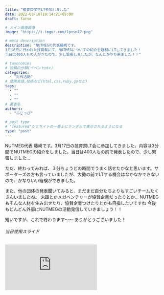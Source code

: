 ```yaml
---
title: "技育祭学生LT参加しました"
date: 2022-03-18T19:14:21+09:00
draft: farse

# メイン画像画像
image: "https://i.imgur.com/1posn12.png"

# meta description
description: "NUTMEGの代表藤崎です。
3月18日に行われた技育祭にて、NUTMEGについての紹介を題材にLTしてきました！
当日は400人もの人がきたので、少し緊張しましたが、なんとかやり来ました！！"

# taxonomies
# 投稿の分類(イベントetc)
categories:
  - "対外活動"
# 使用言語,技術など(html,css,ruby,goなど)
tags:
  - ""
  - ""
  - ""
# 著者名
authors:
  - "ふじっぴ"

# post type
# "featured"だとサイトの一番上にランダムで表示されるようになる
type: "post"
---
```


NUTMEG代表 藤崎です。3月17日の技育祭LT会に参加してきました。内容は3分間でNUTMEGの紹介をしました。当日は400人もの前で発表したので、少し緊張しました...

ただ、終わってみれば、３分ちょうどの時間でうまく話せたかなと思います。サポーターズの方も言っていましたが、大勢の前でLTする機会はなかなかできないので、かなりいい経験ができました。

また、他の団体の発表聞いてみると、まだまだ自分たちよりもすごいチームたくさんいましたね。
未踏とかメガベンチャーが協賛企業だったりとか...
NUTMEGもそんな人材を生み出せたり、協賛企業つけたりとかも目指したいですね
今後もどんどん外部にNUTMEGの活動発信していきましょう！！

短いですが、これで終わります～～
ありがとうございました！

###### 当日使用スライド

<iframe src="https://docs.google.com/presentation/d/e/2PACX-1vT6PF-CYDHyaQstkTRvDKwMp1h-Soa8FENixY04xv9GqKa3GXTuhBIR8EDA-8tram8A3IetDh64n_N_/embed?start=false&loop=false&delayms=3000" frameborder="0" allowfullscreen="true" mozallowfullscreen="true" webkitallowfullscreen="true"></iframe>
